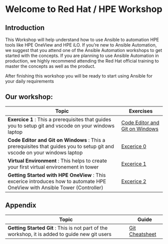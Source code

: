 
# Welcome to Red Hat / HPE Workshop

## Introduction

This Workshop will help understand how to use Ansible to automation HPE tools like HPE OneView and HPE iLO. If you’re new to Ansible Automation, we suggest that you attend one of the Ansible Automation workshops to get started with the concepts. If you are planning to use Ansible Automation in production, we highly recommend attending the Red Hat official training to master the concepts as well as the product.

After finishing this workshop you will be ready to start using Ansible for your daily requirements



## Our workshop:

| Topic   | Exercises  | 
|---|---|
| **Exercice 1** : This a prerequisites that guides you to setup git and vscode on your windows laptop| [Code Editor and Git on Windows](./exercises/exercise0.md) |
| **Code Editor and Git on Windows** : This a prerequisites that guides you to setup git and vscode on your windows laptop| [Excerice 0](./exercises/exercise0.md) |
| **Virtual Environment** : This helps to create your first virtual environement in tower| [Excerice 1](./exercises/exercise1.md) |
| **Getting Started with HPE OneView** : This excerice introduces how to automate HPE OneView with Ansible Tower (Controller)| [Excerice 2](./exercises/exercise2.md) |

## Appendix

| Topic   | Guide  | 
|---|---
| **Getting Started Git** : This is not part of the workshop, it is added to guide new git users| [Git Cheatsheet](./exercises/git.md) |






